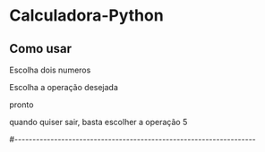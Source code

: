 # Calculadora-Python
## Como usar 

Escolha dois numeros

Escolha a operação desejada

pronto

quando quiser sair, basta escolher a operação 5

#-------------------------------------------------------------------
